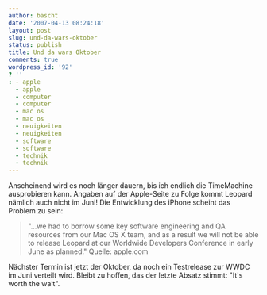 ```yaml
---
author: bascht
date: '2007-04-13 08:24:18'
layout: post
slug: und-da-wars-oktober
status: publish
title: Und da wars Oktober
comments: true
wordpress_id: '92'
? ''
: - apple
  - apple
  - computer
  - computer
  - mac os
  - mac os
  - neuigkeiten
  - neuigkeiten
  - software
  - software
  - technik
  - technik
---
```


Anscheinend wird es noch länger dauern, bis ich endlich die
TimeMachine ausprobieren kann. Angaben auf der Apple-Seite zu Folge
kommt Leopard nämlich auch nicht im Juni! Die Entwicklung des
iPhone scheint das Problem zu sein:
> "...we had to borrow some key software engineering and QA resources
> from our Mac OS X team, and as a result we will not be able to
> release Leopard at our Worldwide Developers Conference in early
> June as planned."
> Quelle: apple.com

Nächster Termin ist jetzt der Oktober, da noch ein Testrelease zur
WWDC im Juni verteilt wird. Bleibt zu hoffen, das der letzte Absatz
stimmt: "It's worth the wait".


